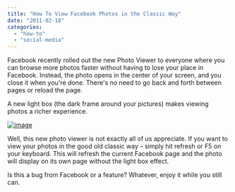 ```yaml
---
title: "How To View Facebook Photos in the Classic Way"
date: "2011-02-18"
categories: 
  - "how-to"
  - "social-media"
---
```


Facebook recently rolled out the new Photo Viewer to everyone where you can browse more photos faster without having to lose your place in Facebook. Instead, the photo opens in the center of your screen, and you close it when you're done. There's no need to go back and forth between pages or reload the page.

A new light box (the dark frame around your pictures) makes viewing photos a richer experience.

[![image](http://lh6.ggpht.com/_40bmzDo_mBs/TV53SaXS9GI/AAAAAAAAByk/Bjz1NjUQiDc/image_thumb%5B2%5D.png?imgmax=800 "image")](http://lh4.ggpht.com/_40bmzDo_mBs/TV53ROOdIBI/AAAAAAAAByg/km7TSLkFNtQ/s1600-h/image%5B4%5D.png)

Well, this new photo viewer is not exactly all of us appreciate. If you want to view your photos in the good old classic way – simply hit refresh or F5 on your keyboard. This will refresh the current Facebook page and the photo will display on its own page without the light box effect.

Is this a bug from Facebook or a feature? Whatever, enjoy it while you still can.
